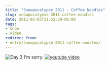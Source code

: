 ```yaml
---
title: "Snowpocalypse 2011 - Coffee Noodles"
slug: snowpocalypse-2011-coffee-noodles
date: 2011-02-03T21:52:39-06:00
tags:
- snow
- video
redirect_from:
- entry/snowpocalypse-2011-coffee-noodles/
---
```

![](http://images.dxprog.com/blog/snowpocalypse2011.jpg "Day 3")
I'm sorry.
[![youtube video](https://img.youtube.com/vi/fkyu6T0tLaY/0.jpg)](https://www.youtube.com/watch?v=fkyu6T0tLaY&youtube-thumb)
